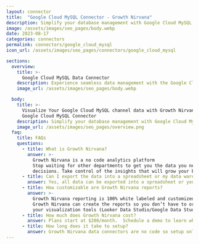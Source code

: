 ```yaml
---
layout: connector
title:  "Google Cloud MySQL Connector - Growth Nirvana"
description: Simplify your database management with Google Cloud MySQL. Store, query, and manage your relational databases on Google Cloud effortlessly. Leverage the power of the fully-managed MySQL service to scale your applications and ensure high availability.
image: /assets/images/seo_pages/body.webp
date: 2023-08-17
categories: connectors
permalink: connectors/google_cloud_mysql
icon_url: /assets/images/seo_pages/connectors/google_cloud_mysql

sections:
  overview:
    title: >-
      Google Cloud MySQL Data Connector
    description: Experience seamless data management with the Google Cloud MySQL connector. Effortlessly store, retrieve, and manage your relational databases on Google Cloud. Benefit from high availability, scalability, and reliability offered by the fully-managed MySQL service. Simplify your database operations and focus on driving business outcomes with Google Cloud MySQL.
    image_url: /assets/images/seo_pages/body.webp

  body:
    title: >-
      Visualize Your Google Cloud MySQL channel data with Growth Nirvana's
      Google Cloud MySQL Connector
    description: Simplify your database management with Google Cloud MySQL. Store, query, and manage your relational databases on Google Cloud effortlessly. Leverage the power of the fully-managed MySQL service to scale your applications and ensure high availability.
    image_url: /assets/images/seo_pages/overview.png
  faq:
    title: FAQs
    questions:
      - title: What is Growth Nirvana?
        answer: >-
          Growth Nirvana is a no code analytics platform 
          Stop waiting for other departments to get you the data you need to make critical business 
          decisions. Take control of the insights that will grow your business.
      - title: Can I export the data into a spreadsheet or my data warehouse?
        answer: Yes, all data can be exported into a spreadsheet or your data warehouse (Google BigQuery, AWS, Snowflake, Azure, etc)
      - title: How customizable are Growth Nirvana reports?
        answer: >-
          Growth Nirvana reporting is 100% white labeled and customized to your specifications.
          Growth Nirvana can create the reports so you don’t have to or you can connect
          your visualization tools (Looker Data Studio/Google Data Studio, Tableau, PowerBI, etc) to Growth Nirvana.
      - title: How much does Growth Nirvana cost?
        answer: Plans start at $200/month.  Schedule a demo to learn what plan is best for you.
      - title: How long does it take to setup?
        answer: Growth Nirvana data connectors are no code so setup only requires a few clicks.
---
```


